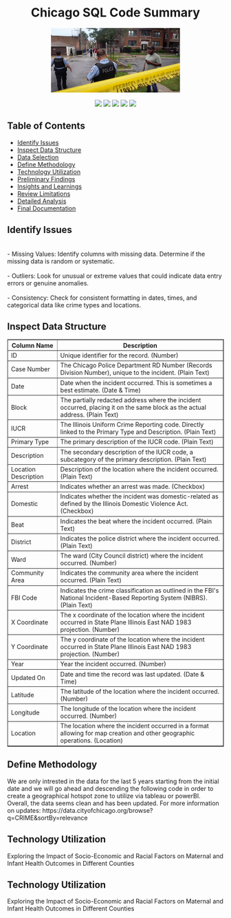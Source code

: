 <h1 align="center"> Chicago SQL Code Summary</h1>
<p align="center">
  
<p align="center">
  <img src="ch2.jpeg" width="300" alt="Sublime's custom image"/>
</p>

<p align="center">
  <img src="https://img.shields.io/github/last-commit/dsrichard97/chicago_crime">
  <img src="https://img.shields.io/badge/SQL-Descriptive Statistics-brown">
  <img src="https://img.shields.io/badge/Looker-Descriptive Statistics-lightbrown">
  <img src="https://img.shields.io/badge/Alteryx-Analysis-blue">
  <a href="https://github.com/ellerbrock/open-source-badges/"><img src="https://badges.frapsoft.com/os/v1/open-source.svg?v=103"></a>
</p> 


<p>
  <h2>Table of Contents</h2>
  <ul>
    <li><a href="#initial-problem" target="_parent">Identify Issues</a></li>
    <li><a href="#about-the-data">Inspect Data Structure</a></li>
    <li><a href="#data-set-used">Data Selection</a></li>
    <li><a href="#methods">Define Methodology</a></li>
    <li><a href="#tech-stack">Technology Utilization</a></li>
    <li><a href="#quick-glance">Preliminary Findings</a></li>
    <li><a href="#lesson-learned">Insights and Learnings</a></li>
    <li><a href="#limitation">Review Limitations</a></li>
    <li><a href="#notebook">Detailed Analysis</a></li>
    <li><a href="#report">Final Documentation</a></li>
  </ul>
</p>

<P>
  <section id="initial-problem">
    <h2>Identify Issues</h2>
    <p>
<br>
- Missing Values: Identify columns with missing data. Determine if the missing data is random or systematic.
</br>
<br>
- Outliers: Look for unusual or extreme values that could indicate data entry errors or genuine anomalies.
</br>
<br>
- Consistency: Check for consistent formatting in dates, times, and categorical data like crime types and locations.
</br>
<P>

<P>
  <section id="about-the-data">
    <h2>Inspect Data Structure</h2>
    <p>
<table border="1">
    <tr>
        <th>Column Name</th>
        <th>Description</th>
    </tr>
    <tr>
        <td>ID</td>
        <td>Unique identifier for the record. (Number)</td>
    </tr>
    <tr>
        <td>Case Number</td>
        <td>The Chicago Police Department RD Number (Records Division Number), unique to the incident. (Plain Text)</td>
    </tr>
    <tr>
        <td>Date</td>
        <td>Date when the incident occurred. This is sometimes a best estimate. (Date & Time)</td>
    </tr>
    <tr>
        <td>Block</td>
        <td>The partially redacted address where the incident occurred, placing it on the same block as the actual address. (Plain Text)</td>
    </tr>
    <tr>
        <td>IUCR</td>
        <td>The Illinois Uniform Crime Reporting code. Directly linked to the Primary Type and Description. (Plain Text)</td>
    </tr>
    <tr>
        <td>Primary Type</td>
        <td>The primary description of the IUCR code. (Plain Text)</td>
    </tr>
    <tr>
        <td>Description</td>
        <td>The secondary description of the IUCR code, a subcategory of the primary description. (Plain Text)</td>
    </tr>
    <tr>
        <td>Location Description</td>
        <td>Description of the location where the incident occurred. (Plain Text)</td>
    </tr>
    <tr>
        <td>Arrest</td>
        <td>Indicates whether an arrest was made. (Checkbox)</td>
    </tr>
    <tr>
        <td>Domestic</td>
        <td>Indicates whether the incident was domestic-related as defined by the Illinois Domestic Violence Act. (Checkbox)</td>
    </tr>
    <tr>
        <td>Beat</td>
        <td>Indicates the beat where the incident occurred. (Plain Text)</td>
    </tr>
    <tr>
        <td>District</td>
        <td>Indicates the police district where the incident occurred. (Plain Text)</td>
    </tr>
    <tr>
        <td>Ward</td>
        <td>The ward (City Council district) where the incident occurred. (Number)</td>
    </tr>
    <tr>
        <td>Community Area</td>
        <td>Indicates the community area where the incident occurred. (Plain Text)</td>
    </tr>
    <tr>
        <td>FBI Code</td>
        <td>Indicates the crime classification as outlined in the FBI's National Incident-Based Reporting System (NIBRS). (Plain Text)</td>
    </tr>
    <tr>
        <td>X Coordinate</td>
        <td>The x coordinate of the location where the incident occurred in State Plane Illinois East NAD 1983 projection. (Number)</td>
    </tr>
    <tr>
        <td>Y Coordinate</td>
        <td>The y coordinate of the location where the incident occurred in State Plane Illinois East NAD 1983 projection. (Number)</td>
    </tr>
    <tr>
        <td>Year</td>
        <td>Year the incident occurred. (Number)</td>
    </tr>
    <tr>
        <td>Updated On</td>
        <td>Date and time the record was last updated. (Date & Time)</td>
    </tr>
    <tr>
        <td>Latitude</td>
        <td>The latitude of the location where the incident occurred. (Number)</td>
    </tr>
    <tr>
        <td>Longitude</td>
        <td>The longitude of the location where the incident occurred. (Number)</td>
    </tr>
    <tr>
        <td>Location</td>
        <td>The location where the incident occurred in a format allowing for map creation and other geographic operations. (Location)</td>
    </tr>
</table>


<P>

<P>
  <section id="data-set-used">
    <h2>Define Methodology</h2>
    <p>
We are only intrested in the data for the last 5 years starting from the initial date and we will go ahead and descending the following code in order to create a geographical hotspot zone to utilize via tableau or powerBI. Overall, the data seems clean and has been updated. For more information on updates: https://data.cityofchicago.org/browse?q=CRIME&sortBy=relevance

<P>

<P>
  <section id="methods">
    <h2>Technology Utilization</h2>
    <p>
Exploring the Impact of Socio-Economic and Racial Factors on Maternal and Infant Health Outcomes in Different Counties

<P>

<P>
  <section id="tech-stack">
    <h2>Technology Utilization</h2>
    <p>
Exploring the Impact of Socio-Economic and Racial Factors on Maternal and Infant Health Outcomes in Different Counties

<P>
 



